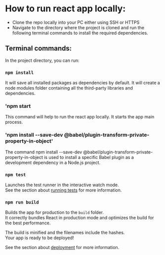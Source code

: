 # How to run react app locally:

* Clone the repo locally into your PC either using SSH or HTTPS
* Navigate to the directory where the project is cloned and run the following terminal commands to install the required dependencies.

## Terminal commands:

In the project directory, you can run:

### `npm install`

It will save all installed packages as dependencies by default. It will create a node modules folder containing all the third-party libraries and dependencies.

### 'npm start

This command will help to run the react app locally. It starts the app main process.

### 'npm install --save-dev @babel/plugin-transform-private-property-in-object'

The command npm install --save-dev @babel/plugin-transform-private-property-in-object is used to install a specific Babel plugin as a development dependency in a Node.js project.

### `npm test`

Launches the test runner in the interactive watch mode.\
See the section about [running tests](https://facebook.github.io/create-react-app/docs/running-tests) for more information.

### `npm run build`

Builds the app for production to the `build` folder.\
It correctly bundles React in production mode and optimizes the build for the best performance.

The build is minified and the filenames include the hashes.\
Your app is ready to be deployed!

See the section about [deployment](https://facebook.github.io/create-react-app/docs/deployment) for more information. 
